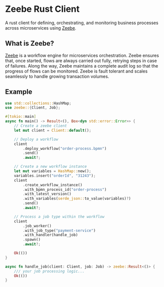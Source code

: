 # Zeebe Rust Client

A rust client for defining, orchestrating, and monitoring business processes
across microservices using [Zeebe].

## What is Zeebe?

[Zeebe] is a workflow engine for microservices orchestration. Zeebe ensures
that, once started, flows are always carried out fully, retrying steps in case
of failures. Along the way, Zeebe maintains a complete audit log so that the
progress of flows can be monitored. Zeebe is fault tolerant and scales
seamlessly to handle growing transaction volumes.

[Zeebe]: https://zeebe.io

## Example

```rust
use std::collections::HashMap;
use zeebe::{Client, Job};

#[tokio::main]
async fn main() -> Result<(), Box<dyn std::error::Error>> {
    // Create a zeebe client
    let mut client = Client::default();

    // Deploy a workflow
    client
        .deploy_workflow("order-process.bpmn")
        .send()
        .await?;

    // Create a new workflow instance
    let mut variables = HashMap::new();
    variables.insert("orderId", "31243");
    client
        .create_workflow_instance()
        .with_bpmn_process_id("order-process")
        .with_latest_version()
        .with_variables(serde_json::to_value(variables)?)
        .send()
        .await?;

    // Process a job type within the workflow
    client
        .job_worker()
        .with_job_type("payment-service")
        .with_handler(handle_job)
        .spawn()
        .await?;

    Ok(())
}

async fn handle_job(client: Client, job: Job) -> zeebe::Result<()> {
    /// your job processing logic...
    Ok(())
}
```
